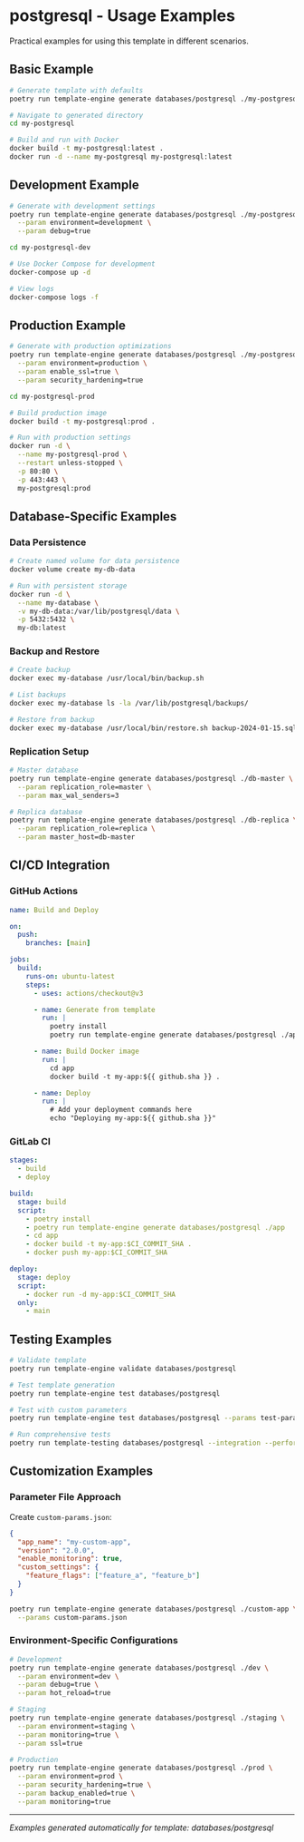 # postgresql - Usage Examples

Practical examples for using this template in different scenarios.

## Basic Example

```bash
# Generate template with defaults
poetry run template-engine generate databases/postgresql ./my-postgresql

# Navigate to generated directory
cd my-postgresql

# Build and run with Docker
docker build -t my-postgresql:latest .
docker run -d --name my-postgresql my-postgresql:latest
```

## Development Example

```bash
# Generate with development settings
poetry run template-engine generate databases/postgresql ./my-postgresql-dev \
  --param environment=development \
  --param debug=true

cd my-postgresql-dev

# Use Docker Compose for development
docker-compose up -d

# View logs
docker-compose logs -f
```

## Production Example

```bash
# Generate with production optimizations
poetry run template-engine generate databases/postgresql ./my-postgresql-prod \
  --param environment=production \
  --param enable_ssl=true \
  --param security_hardening=true

cd my-postgresql-prod

# Build production image
docker build -t my-postgresql:prod .

# Run with production settings
docker run -d \
  --name my-postgresql-prod \
  --restart unless-stopped \
  -p 80:80 \
  -p 443:443 \
  my-postgresql:prod
```


## Database-Specific Examples

### Data Persistence

```bash
# Create named volume for data persistence
docker volume create my-db-data

# Run with persistent storage
docker run -d \
  --name my-database \
  -v my-db-data:/var/lib/postgresql/data \
  -p 5432:5432 \
  my-db:latest
```

### Backup and Restore

```bash
# Create backup
docker exec my-database /usr/local/bin/backup.sh

# List backups
docker exec my-database ls -la /var/lib/postgresql/backups/

# Restore from backup
docker exec my-database /usr/local/bin/restore.sh backup-2024-01-15.sql
```

### Replication Setup

```bash
# Master database
poetry run template-engine generate databases/postgresql ./db-master \
  --param replication_role=master \
  --param max_wal_senders=3

# Replica database
poetry run template-engine generate databases/postgresql ./db-replica \
  --param replication_role=replica \
  --param master_host=db-master
```

## CI/CD Integration

### GitHub Actions

```yaml
name: Build and Deploy

on:
  push:
    branches: [main]

jobs:
  build:
    runs-on: ubuntu-latest
    steps:
      - uses: actions/checkout@v3

      - name: Generate from template
        run: |
          poetry install
          poetry run template-engine generate databases/postgresql ./app

      - name: Build Docker image
        run: |
          cd app
          docker build -t my-app:${{ github.sha }} .

      - name: Deploy
        run: |
          # Add your deployment commands here
          echo "Deploying my-app:${{ github.sha }}"
```

### GitLab CI

```yaml
stages:
  - build
  - deploy

build:
  stage: build
  script:
    - poetry install
    - poetry run template-engine generate databases/postgresql ./app
    - cd app
    - docker build -t my-app:$CI_COMMIT_SHA .
    - docker push my-app:$CI_COMMIT_SHA

deploy:
  stage: deploy
  script:
    - docker run -d my-app:$CI_COMMIT_SHA
  only:
    - main
```

## Testing Examples

```bash
# Validate template
poetry run template-engine validate databases/postgresql

# Test template generation
poetry run template-engine test databases/postgresql

# Test with custom parameters
poetry run template-engine test databases/postgresql --params test-params.json

# Run comprehensive tests
poetry run template-testing databases/postgresql --integration --performance
```

## Customization Examples

### Parameter File Approach

Create `custom-params.json`:

```json
{
  "app_name": "my-custom-app",
  "version": "2.0.0",
  "enable_monitoring": true,
  "custom_settings": {
    "feature_flags": ["feature_a", "feature_b"]
  }
}
```

```bash
poetry run template-engine generate databases/postgresql ./custom-app \
  --params custom-params.json
```

### Environment-Specific Configurations

```bash
# Development
poetry run template-engine generate databases/postgresql ./dev \
  --param environment=dev \
  --param debug=true \
  --param hot_reload=true

# Staging
poetry run template-engine generate databases/postgresql ./staging \
  --param environment=staging \
  --param monitoring=true \
  --param ssl=true

# Production
poetry run template-engine generate databases/postgresql ./prod \
  --param environment=prod \
  --param security_hardening=true \
  --param backup_enabled=true \
  --param monitoring=true
```

---

*Examples generated automatically for template: databases/postgresql*
